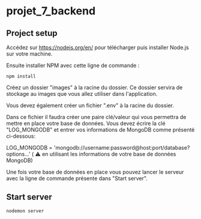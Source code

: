 # projet_7_backend

## Project setup

Accédez sur https://nodejs.org/en/ pour télécharger puis installer Node.js sur votre machine.

Ensuite installer NPM avec cette ligne de commande :
```
npm install
```
Créez un dossier "images" à la racine du dossier. Ce dossier servira de stockage au images que vous allez utiliser dans l'application.

Vous devez également créer un fichier ".env" à la racine du dossier.

Dans ce fichier il faudra créer une paire clé/valeur qui vous permettra de mettre en place votre base de données. 
Vous devez écrire la clé "LOG_MONGODB" et entrer vos informations de MongoDB comme présenté ci-dessous:

LOG_MONGODB = 'mongodb://username:password@host:port/database?options...' ( ⚠ en utilisant les informations de votre base de données MongoDB)

Une fois votre base de données en place vous pouvez lancer le serveur avec la ligne de commande présente dans "Start server".

## Start server
```
nodemon server
```
